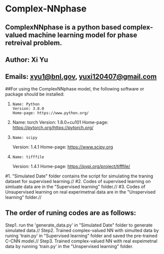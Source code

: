 # Complex-NNphase

## ComplexNNphase is a python based complex-valued machine learning model for phase retreival problem. 

## Author: Xi Yu

## Emails: xyu1@bnl.gov, yuxi120407@gmail.com

##For using the ComplexNNphase model, the following software or package should be installed:

01.     Name: Python 
        Version: 3.8.0
        Home-page: https://www.python.org/
 
02.	Name: torch
	Version: 1.8.0+cu101
	Home-page: https://pytorch.org/https://pytorch.org/

03.     Name: scipy
	Version: 1.4.1
	Home-page: https://www.scipy.org

04.     Name: tifffile
	Version: 1.4.1
	Home-page: https://pypi.org/project/tifffile/

#1. "Simulated Date" folder contains the script for simulating the traning dataset for supervised learning.//
#2. Codes of supervised learning on simluate data are in the "Supervised learning" folder.//
#3. Codes of Unsupervised learning on real experimetnal data are in the "Unspervised learning" folder.//

## The order of runing codes are as follows:
Step1. run the 'generate_data.py' in "Simulated Date" folder to generate simulated data.//
Step2. Trained complex-valued NN with simulted data by runing 'train.py' in "Supervised learning" folder and saved the pre-trained C-CNN model.//
Step3. Trained complex-valued NN with real expeimetnal data by running 'train.py' in the "Unspervised learning" folder.
